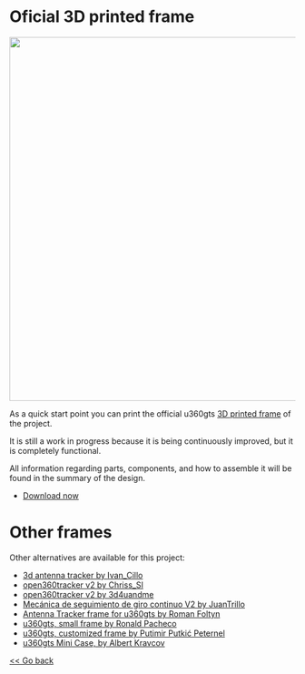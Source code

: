 # Oficial 3D printed frame

<img src="https://github.com/raul-ortega/u360gts/blob/master/wiki/img/u360gts_frame_3d_view.png" width="640" />

As a quick start point you can print the official u360gts [3D printed frame](https://www.thingiverse.com/thing:3203850) of the project.

It is still a work in progress because it is being continuously improved, but it is completely functional.

All information regarding parts, components, and how to assemble it will be found in the summary of the design.

- [Download now](https://www.thingiverse.com/thing:3203850/zip) 

# Other frames

Other alternatives are available for this project:

- [3d antenna tracker by Ivan_Cillo](https://www.thingiverse.com/thing:1367337)
- [open360tracker v2 by Chriss_SI ](https://www.thingiverse.com/thing:1351489)
- [open360tracker v2 by 3d4uandme](https://www.thingiverse.com/thing:2568906)
- [Mecánica de seguimiento de giro continuo V2 by JuanTrillo](https://www.thingiverse.com/thing:2495035)
- [Antenna Tracker frame for u360gts by Roman Foltyn](https://www.thingiverse.com/thing:3868457)
- [u360gts, small frame by Ronald Pacheco](https://www.thingiverse.com/thing:3905502)
- [u360gts, customized frame by Putimir Putkić Peternel](https://www.tinkercad.com/things/1oCpjHuYHRd)
- [u360gts Mini Case, by Albert Kravcov](https://www.thingiverse.com/thing:4108944)


[<< Go back](README.md)
